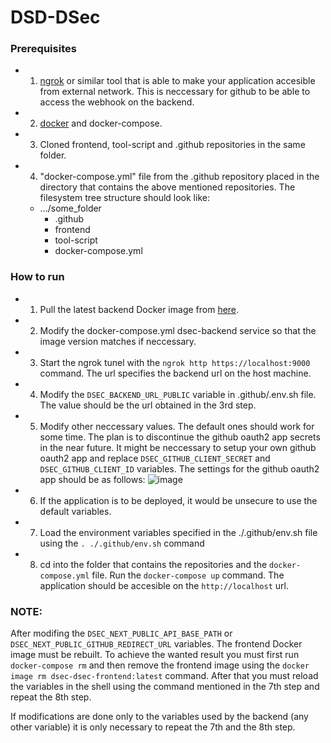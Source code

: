 # DSD-DSec

### Prerequisites
- 1. [ngrok](https://ngrok.com/) or similar tool that is able to make your application accesible from external network. This is neccessary for github to be able to access the webhook on the backend.
- 2. [docker](https://www.docker.com/) and docker-compose.
- 3. Cloned frontend, tool-script and .github repositories in the same folder.
- 4. "docker-compose.yml" file from the .github repository placed in the directory that contains the above mentioned repositories. The filesystem tree structure should look like:
  * .../some_folder
    * .github
    * frontend
    * tool-script
    * docker-compose.yml

### How to run
- 1. Pull the latest backend Docker image from [here](https://github.com/DSD-DSec/backend/pkgs/container/backend).
- 2. Modify the docker-compose.yml dsec-backend service so that the image version matches if neccessary.
- 3. Start the ngrok tunel with the `ngrok http https://localhost:9000` command. The url specifies the backend url on the host machine.
- 4. Modify the `DSEC_BACKEND_URL_PUBLIC` variable in .github/.env.sh file. The value should be the url obtained in the 3rd step.
- 5. Modify other neccessary values. The default ones should work for some time. The plan is to discontinue the github oauth2 app secrets in the near future. It might be neccessary to setup your own github oauth2 app and replace `DSEC_GITHUB_CLIENT_SECRET` and `DSEC_GITHUB_CLIENT_ID` variables. The settings for the github oauth2 app should be as follows:
  ![image](https://user-images.githubusercontent.com/59147446/212435411-0a1a12b6-8b81-43e0-9218-a1ae7e7d91c1.png)

- 6. If the application is to be deployed, it would be unsecure to use the default variables.
- 7. Load the environment variables specified in the ./.github/env.sh file using the `. ./.github/env.sh` command
- 8. cd into the folder that contains the repositories and the `docker-compose.yml` file. Run the `docker-compose up` command. The application should be accesible on the `http://localhost` url.

### NOTE:
After modifing the `DSEC_NEXT_PUBLIC_API_BASE_PATH` or `DSEC_NEXT_PUBLIC_GITHUB_REDIRECT_URL` variables. The frontend Docker image must be rebuilt. To achieve the wanted result you must first run `docker-compose rm` and then remove the frontend image using the `docker image rm dsec-dsec-frontend:latest` command. After that you must reload the variables in the shell using the command mentioned in the 7th step and repeat the 8th step.

If modifications are done only to the variables used by the backend (any other variable) it is only necessary to repeat the 7th and the 8th step.


